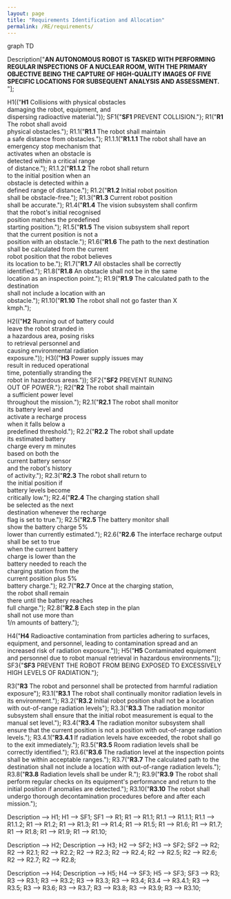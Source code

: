```yaml
---
layout: page
title: "Requirements Identification and Allocation"
permalink: /RE/requirements/
---
```

<html lang="en">
   <head>
	 <script src="https://cdnjs.cloudflare.com/ajax/libs/mermaid/8.0.0/mermaid.min.js"></script>
    </head>
	 
<body>

<div class="mermaid">graph TD

Description["<b>AN AUTONOMOUS ROBOT IS TASKED WITH PERFORMING REGULAR INSPECTIONS OF A NUCLEAR ROOM, WITH THE PRIMARY OBJECTIVE BEING THE CAPTURE OF HIGH-QUALITY IMAGES OF FIVE SPECIFIC LOCATIONS FOR SUBSEQUENT ANALYSIS AND ASSESSMENT. </b>"];

H1(("<b>H1</b> Collisions with physical obstacles<br/> damaging the robot, equipment, and<br/> dispersing radioactive material."));
SF1{"<b>SF1</b> PREVENT COLLISION."};
R1("<b>R1</b> The robot shall avoid<br/> physical obstacles.");
R1.1("<b>R1.1</b> The robot shall maintain<br/> a safe distance from obstacles.");
R1.1.1("<b>R1.1.1</b> The robot shall have an<br/> emergency stop mechanism that<br/> activates when an obstacle is<br/> detected within a critical range<br/> of distance.");
R1.1.2("<b>R1.1.2</b> The robot shall return<br/> to the initial position when an<br/> obstacle is detected within a <br/> defined range of distance.");
R1.2("<b>R1.2</b> Initial robot position<br/> shall be obstacle-free.");
R1.3("<b>R1.3</b> Current robot position<br/> shall be accurate.");
R1.4("<b>R1.4</b> The vision subsystem shall confirm<br/> that the robot's initial recognised<br/> position matches the predefined<br/> starting position.");
R1.5("<b>R1.5</b> The vision subsystem shall report<br/> that the current position is not a<br/> position with an obstacle.");
R1.6("<b>R1.6</b> The path to the next destination<br/> shall be calculated from the current<br/> robot position that the robot believes<br/> its location to be.");
R1.7("<b>R1.7</b> All obstacles shall be correctly<br/> identified.");
R1.8("<b>R1.8</b> An obstacle shall not be in the same<br/> location as an inspection point.");
R1.9("<b>R1.9</b> The calculated path to the destination<br/> shall not include a location with an<br/> obstacle.");
R1.10("<b>R1.10</b> The robot shall not go faster than X<br/> kmph.");


H2(("<b>H2</b> Running out of battery could<br/> leave the robot stranded in<br/> a hazardous area, posing risks<br/> to retrieval personnel and<br/> causing environmental radiation<br/> exposure."));
H3(("<b>H3</b> Power supply issues may<br/> result in reduced operational<br/> time, potentially stranding the<br/> robot in hazardous areas."));
SF2{"<b>SF2</b> PREVENT RUNING<br/> OUT OF POWER."};
R2("<b>R2</b> The robot shall maintain<br/> a sufficient power level<br/> throughout the mission.");
R2.1("<b>R2.1</b> The robot shall monitor<br/> its battery level and<br/> activate a recharge process<br/> when it falls below a<br/> predefined threshold.");
R2.2("<b>R2.2</b> The robot shall update<br/> its estimated battery<br/> charge every m minutes<br/> based on both the<br/> current battery sensor<br/> and the robot's history<br/> of activity.");
R2.3("<b>R2.3</b> The robot shall return to<br/> the initial position if<br/> battery levels become<br/> critically low.");
R2.4("<b>R2.4</b> The charging station shall<br/> be selected as the next<br/> destination whenever the recharge<br/> flag is set to true.");
R2.5("<b>R2.5</b> The battery monitor shall<br/> show the battery charge 5%<br/> lower than currently estimated.");
R2.6("<b>R2.6</b> The interface recharge output<br/> shall be set to true<br/> when the current battery<br/> charge is lower than the<br/> battery needed to reach the<br/> charging station from the<br/> current position plus 5%<br/> battery charge.");
R2.7("<b>R2.7</b> Once at the charging station,<br/> the robot shall remain<br/> there until the battery reaches<br/> full charge.");
R2.8("<b>R2.8</b> Each step in the plan<br/> shall not use more than<br/> 1/n amounts of battery.");


H4("<b>H4</b> Radioactive contamination from particles adhering to surfaces, equipment, and personnel, leading to contamination spread and an increased risk of radiation exposure."));
H5("<b>H5</b> Contaminated equipment and personnel due to robot manual retrieval in hazardous environments."));
SF3{"<b>SF3</b> PREVENT THE ROBOT FROM BEING EXPOSED TO EXCESSIVELY HIGH LEVELS OF RADIATION."};

R3("<b>R3</b> The robot and personnel shall be protected from harmful radiation exposure");
R3.1("<b>R3.1</b> The robot shall continually monitor radiation levels in its environment.");
R3.2("<b>R3.2</b> Initial robot position shall not be a location with out-of-range radiation levels");
R3.3("<b>R3.3</b> The radiation monitor subsystem shall ensure that the initial robot measurement is equal to the manual set level.");
R3.4("<b>R3.4</b> The radiation monitor subsystem shall ensure that the current position is not a position with out-of-range radiation levels.");
R3.4.1("<b>R3.4.1</b> If radiation levels have exceeded, the robot shall go to the exit immediately.");
R3.5("<b>R3.5</b> Room radiation levels shall be correctly identified.");
R3.6("<b>R3.6</b> The radiation level at the inspection points shall be within acceptable ranges.");
R3.7("<b>R3.7</b> The calculated path to the destination shall not include a location with out-of-range radiation levels.");
R3.8("<b>R3.8</b> Radiation levels shall be under R.");
R3.9("<b>R3.9</b> The robot shall perform regular checks on its equipment's performance and return to the initial position if anomalies are detected.");
R3.10("<b>R3.10</b> The robot shall undergo thorough decontamination procedures before and after each mission.");


Description --> H1;
H1 --> SF1;
SF1 --> R1;
R1 --> R1.1;
R1.1 --> R1.1.1;
R1.1 --> R1.1.2;
R1 --> R1.2;
R1 --> R1.3;
R1 --> R1.4;
R1 --> R1.5;
R1 --> R1.6;
R1 --> R1.7;
R1 --> R1.8;
R1 --> R1.9;
R1 --> R1.10;

Description --> H2;
Description --> H3;
H2 --> SF2;
H3 --> SF2;
SF2 --> R2;
R2 --> R2.1;
R2 --> R2.2;
R2 --> R2.3;
R2 --> R2.4;
R2 --> R2.5;
R2 --> R2.6;
R2 --> R2.7;
R2 --> R2.8;


Description --> H4;
Description --> H5; 
H4 --> SF3;
H5 --> SF3;
SF3 --> R3;
R3 --> R3.1;
R3 --> R3.2;
R3 --> R3.3;
R3 --> R3.4;
R3.4 --> R3.4.1;
R3 --> R3.5;
R3 --> R3.6;
R3 --> R3.7;
R3 --> R3.8;
R3 --> R3.9;
R3 --> R3.10;

</div>

	
</body>
<script>
var config = {
    startOnLoad:true,
    theme: 'forest',
    flowchart:{
            useMaxWidth:false,
            htmlLabels:true
        }
};
mermaid.initialize(config);
window.mermaid.init(undefined, document.querySelectorAll('.language-mermaid'));
</script>

</html>
